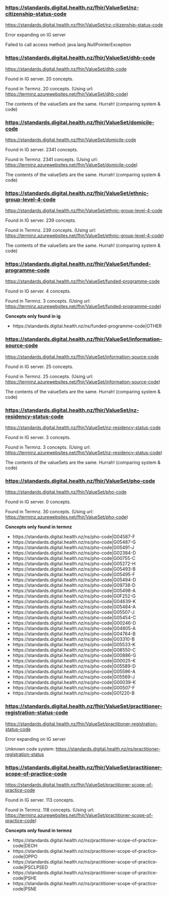 ### https://standards.digital.health.nz/fhir/ValueSet/nz-citizenship-status-code

<div><a href=ValueSet-citizenship-status.json>https://standards.digital.health.nz/fhir/ValueSet/nz-citizenship-status-code</a></div>

Error expanding on IG server

Failed to call access method: java.lang.NullPointerException

### https://standards.digital.health.nz/fhir/ValueSet/dhb-code

<div><a href=ValueSet-dhb.json>https://standards.digital.health.nz/fhir/ValueSet/dhb-code</a></div>

Found in IG server. 20 concepts.

Found in Termnz. 20 concepts. (Using url: https://terminz.azurewebsites.net/fhir/ValueSet/dhb-code)

The contents of the valueSets are the same. Hurrah! (comparing system & code)

### https://standards.digital.health.nz/fhir/ValueSet/domicile-code

<div><a href=ValueSet-domicile-code.json>https://standards.digital.health.nz/fhir/ValueSet/domicile-code</a></div>

Found in IG server. 2341 concepts.

Found in Termnz. 2341 concepts. (Using url: https://terminz.azurewebsites.net/fhir/ValueSet/domicile-code)

The contents of the valueSets are the same. Hurrah! (comparing system & code)

### https://standards.digital.health.nz/fhir/ValueSet/ethnic-group-level-4-code

<div><a href=ValueSet-ethnicity.json>https://standards.digital.health.nz/fhir/ValueSet/ethnic-group-level-4-code</a></div>

Found in IG server. 239 concepts.

Found in Termnz. 239 concepts. (Using url: https://terminz.azurewebsites.net/fhir/ValueSet/ethnic-group-level-4-code)

The contents of the valueSets are the same. Hurrah! (comparing system & code)

### https://standards.digital.health.nz/fhir/ValueSet/funded-programme-code

<div><a href=ValueSet-funded-programme.json>https://standards.digital.health.nz/fhir/ValueSet/funded-programme-code</a></div>

Found in IG server. 4 concepts.

Found in Termnz. 3 concepts. (Using url: https://terminz.azurewebsites.net/fhir/ValueSet/funded-programme-code)

<strong>Concepts only found in ig</strong>

<ul>

<li> https://standards.digital.health.nz/ns/funded-programme-code|OTHER </li>

</ul>

### https://standards.digital.health.nz/fhir/ValueSet/information-source-code

<div><a href=ValueSet-information-source.json>https://standards.digital.health.nz/fhir/ValueSet/information-source-code</a></div>

Found in IG server. 25 concepts.

Found in Termnz. 25 concepts. (Using url: https://terminz.azurewebsites.net/fhir/ValueSet/information-source-code)

The contents of the valueSets are the same. Hurrah! (comparing system & code)

### https://standards.digital.health.nz/fhir/ValueSet/nz-residency-status-code

<div><a href=ValueSet-nz-residency-status.json>https://standards.digital.health.nz/fhir/ValueSet/nz-residency-status-code</a></div>

Found in IG server. 3 concepts.

Found in Termnz. 3 concepts. (Using url: https://terminz.azurewebsites.net/fhir/ValueSet/nz-residency-status-code)

The contents of the valueSets are the same. Hurrah! (comparing system & code)

### https://standards.digital.health.nz/fhir/ValueSet/pho-code

<div><a href=ValueSet-pho.json>https://standards.digital.health.nz/fhir/ValueSet/pho-code</a></div>

Found in IG server. 0 concepts.

Found in Termnz. 30 concepts. (Using url: https://terminz.azurewebsites.net/fhir/ValueSet/pho-code)

<strong>Concepts only found in termnz</strong>

<ul>

<li> https://standards.digital.health.nz/ns/pho-code|G04587-F </li>

<li> https://standards.digital.health.nz/ns/pho-code|G05487-G </li>

<li> https://standards.digital.health.nz/ns/pho-code|G05491-J </li>

<li> https://standards.digital.health.nz/ns/pho-code|G02384-D </li>

<li> https://standards.digital.health.nz/ns/pho-code|G00755-C </li>

<li> https://standards.digital.health.nz/ns/pho-code|G05272-H </li>

<li> https://standards.digital.health.nz/ns/pho-code|G05493-B </li>

<li> https://standards.digital.health.nz/ns/pho-code|G05495-F </li>

<li> https://standards.digital.health.nz/ns/pho-code|G05494-D </li>

<li> https://standards.digital.health.nz/ns/pho-code|G09738-D </li>

<li> https://standards.digital.health.nz/ns/pho-code|G05498-A </li>

<li> https://standards.digital.health.nz/ns/pho-code|G0F252-G </li>

<li> https://standards.digital.health.nz/ns/pho-code|G04639-K </li>

<li> https://standards.digital.health.nz/ns/pho-code|G05484-A </li>

<li> https://standards.digital.health.nz/ns/pho-code|G05507-J </li>

<li> https://standards.digital.health.nz/ns/pho-code|G05454-C </li>

<li> https://standards.digital.health.nz/ns/pho-code|G00246-D </li>

<li> https://standards.digital.health.nz/ns/pho-code|G04805-A </li>

<li> https://standards.digital.health.nz/ns/pho-code|G04764-B </li>

<li> https://standards.digital.health.nz/ns/pho-code|G03310-B </li>

<li> https://standards.digital.health.nz/ns/pho-code|G05533-K </li>

<li> https://standards.digital.health.nz/ns/pho-code|G08550-C </li>

<li> https://standards.digital.health.nz/ns/pho-code|G00886-G </li>

<li> https://standards.digital.health.nz/ns/pho-code|G00025-K </li>

<li> https://standards.digital.health.nz/ns/pho-code|G05589-D </li>

<li> https://standards.digital.health.nz/ns/pho-code|G05596-A </li>

<li> https://standards.digital.health.nz/ns/pho-code|G05569-J </li>

<li> https://standards.digital.health.nz/ns/pho-code|G00039-K </li>

<li> https://standards.digital.health.nz/ns/pho-code|G00507-F </li>

<li> https://standards.digital.health.nz/ns/pho-code|G01220-B </li>

</ul>

### https://standards.digital.health.nz/fhir/ValueSet/practitioner-registration-status-code

<div><a href=ValueSet-practitioner-registration-status-code.json>https://standards.digital.health.nz/fhir/ValueSet/practitioner-registration-status-code</a></div>

Error expanding on IG server

Unknown code system: https://standards.digital.health.nz/ns/practitioner-registration-status

### https://standards.digital.health.nz/fhir/ValueSet/practitioner-scope-of-practice-code

<div><a href=ValueSet-practitioner-scope-of-practice.json>https://standards.digital.health.nz/fhir/ValueSet/practitioner-scope-of-practice-code</a></div>

Found in IG server. 113 concepts.

Found in Termnz. 118 concepts. (Using url: https://terminz.azurewebsites.net/fhir/ValueSet/practitioner-scope-of-practice-code)

<strong>Concepts only found in termnz</strong>

<ul>

<li> https://standards.digital.health.nz/ns/practitioner-scope-of-practice-code|DEOH </li>

<li> https://standards.digital.health.nz/ns/practitioner-scope-of-practice-code|OPPO </li>

<li> https://standards.digital.health.nz/ns/practitioner-scope-of-practice-code|PSCLPSED </li>

<li> https://standards.digital.health.nz/ns/practitioner-scope-of-practice-code|PSHE </li>

<li> https://standards.digital.health.nz/ns/practitioner-scope-of-practice-code|PSNE </li>

</ul>